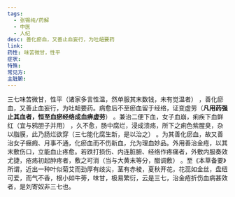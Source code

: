 ```yaml
---
tags:
  - 张锡纯/药解
  - 中医
  - 人纪
desc: 善化瘀血，又善止血妄行，为吐衄要药
link: 
药性: 味苦微甘，性平
症状: 
特殊: 
常见方: 
主脏腑:
---
```


三七味苦微甘，性平（诸家多言性温，然单服其末数钱，未有觉温者） ，善化瘀血，又善止血妄行，为吐衄要药。病愈后不至瘀血留于经络，证变虚劳（**凡用药强止其血者，恒至血瘀经络成血痹虚劳**） 。兼治二便下血，女子血崩，痢疾下血鲜红（宜与鸦胆子并用） ，久不愈，肠中腐烂，浸成溃疡，所下之痢色紫腥臭，杂以脂膜，此乃肠烂欲穿（三七能化腐生新，是以治之） 。为其善化瘀血，故又善治女子癥瘕、月事不通，化瘀血而不伤新血，允为理血妙品。外用善治金疮，以其末敷伤口，立能血止疼愈。若跌打损伤、内连脏腑、经络作疼痛者，外敷内服奏效尤捷，疮疡初起肿疼者，敷之可消（当与大黄末等分，醋调敷） 。至《本草备要》所谓，近出一种叶似菊艾而劲厚有歧尖，茎有赤棱，夏秋开花，花蕊如金丝，盘纽可爱，而气不香，根小如牛蒡，味甘，极易繁衍，云是三七，治金疮折伤血病甚效者，是刘寄奴非三七也。